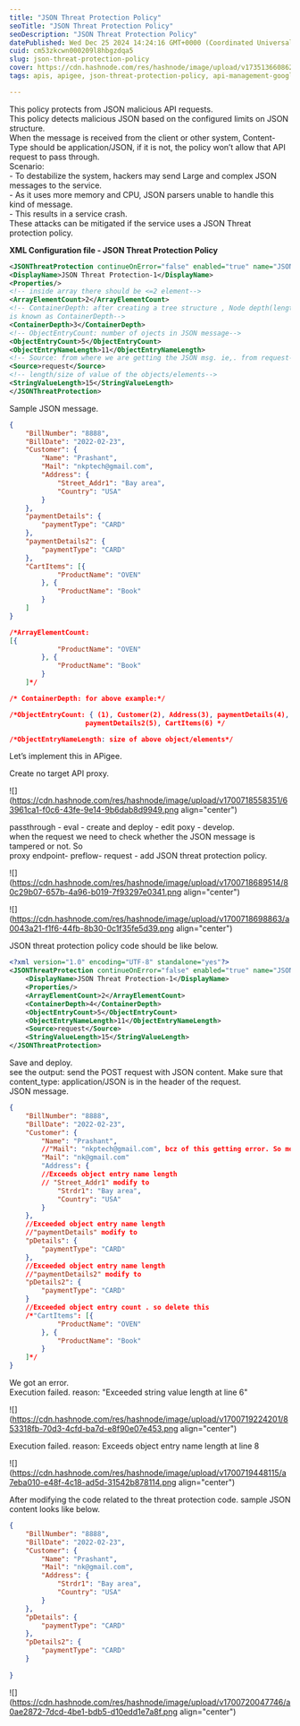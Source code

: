 ```yaml
---
title: "JSON Threat Protection Policy"
seoTitle: "JSON Threat Protection Policy"
seoDescription: "JSON Threat Protection Policy"
datePublished: Wed Dec 25 2024 14:24:16 GMT+0000 (Coordinated Universal Time)
cuid: cm53zkcwn000209l8hbgzdqa5
slug: json-threat-protection-policy
cover: https://cdn.hashnode.com/res/hashnode/image/upload/v1735136608629/27c7861d-cb26-45ce-adff-f441297be7bb.png
tags: apis, apigee, json-threat-protection-policy, api-management-google-cloud

---
```


This policy protects from JSON malicious API requests.  
This policy detects malicious JSON based on the configured limits on JSON structure.  
When the message is received from the client or other system, Content-Type should be application/JSON, if it is not, the policy won’t allow that API request to pass through.  
Scenario:  
\- To destabilize the system, hackers may send Large and complex JSON messages to the service.  
\- As it uses more memory and CPU, JSON parsers unable to handle this kind of message.  
\- This results in a service crash.  
These attacks can be mitigated if the service uses a JSON Threat protection policy.

**XML Configuration file - JSON Threat Protection Policy**

```xml
<JSONThreatProtection continueOnError="false" enabled="true" name="JSON-Threat-Protection-1">
<DisplayName>JSON Threat Protection-1</DisplayName>
<Properties/>
<!-- inside array there should be <=2 element-->
<ArrayElementCount>2</ArrayElementCount>
<!-- ContainerDepth: after creating a tree structure , Node depth(lengthg of tree)
is known as ContainerDepth-->
<ContainerDepth>3</ContainerDepth>
<!-- ObjectEntryCount: number of ojects in JSON message-->
<ObjectEntryCount>5</ObjectEntryCount>
<ObjectEntryNameLength>11</ObjectEntryNameLength>
<!-- Source: from where we are getting the JSON msg. ie,. from request-->
<Source>request</Source>
<!-- length/size of value of the objects/elements-->
<StringValueLength>15</StringValueLength>
</JSONThreatProtection>
```

Sample JSON message.

```json
{
    "BillNumber": "8888",
    "BillDate": "2022-02-23",
    "Customer": {
        "Name": "Prashant",
        "Mail": "nkptech@gmail.com",
        "Address": {
            "Street_Addr1": "Bay area",
            "Country": "USA"
        }
    },
    "paymentDetails": {
        "paymentType": "CARD"
    },
	"paymentDetails2": {
        "paymentType": "CARD"
    },
    "CartItems": [{
            "ProductName": "OVEN"
        }, {
            "ProductName": "Book"
        }
    ]
}

/*ArrayElementCount:  
[{
            "ProductName": "OVEN"
        }, {
            "ProductName": "Book"
        }
    ]*/

/* ContainerDepth: for above example:*/

/*ObjectEntryCount: { (1), Customer(2), Address(3), paymentDetails(4), 
                   paymentDetails2(5), CartItems(6) */

/*ObjectEntryNameLength: size of above object/elements*/
```

Let’s implement this in APigee.

Create no target API proxy.

![](https://cdn.hashnode.com/res/hashnode/image/upload/v1700718558351/63961ca1-f0c6-43fe-9e14-9b6dab8d9949.png align="center")

passthrough - eval - create and deploy - edit poxy - develop.  
when the request we need to check whether the JSON message is tampered or not. So  
proxy endpoint- preflow- request - add JSON threat protection policy.

![](https://cdn.hashnode.com/res/hashnode/image/upload/v1700718689514/80c29b07-657b-4a96-b019-7f93297e0341.png align="center")

![](https://cdn.hashnode.com/res/hashnode/image/upload/v1700718698863/a0043a21-f1f6-44fb-8b30-0c1f35fe5d39.png align="center")

JSON threat protection policy code should be like below.

```xml
<?xml version="1.0" encoding="UTF-8" standalone="yes"?>
<JSONThreatProtection continueOnError="false" enabled="true" name="JSON-Threat-Protection-1">
    <DisplayName>JSON Threat Protection-1</DisplayName>
    <Properties/>
    <ArrayElementCount>2</ArrayElementCount>
    <ContainerDepth>4</ContainerDepth>
    <ObjectEntryCount>5</ObjectEntryCount>
    <ObjectEntryNameLength>11</ObjectEntryNameLength>
    <Source>request</Source>
    <StringValueLength>15</StringValueLength>
</JSONThreatProtection>
```

Save and deploy.  
see the output: send the POST request with JSON content. Make sure that content\_type: application/JSON is in the header of the request.  
JSON message.

```json
{
    "BillNumber": "8888",
    "BillDate": "2022-02-23",
    "Customer": {
        "Name": "Prashant",
        //"Mail": "nkptech@gmail.com", bcz of this getting error. So modify to
        "Mail": "nk@gmail.com"
        "Address": {
        //Exceeds object entry name length
        // "Street_Addr1" modify to
            "Strdr1": "Bay area",
            "Country": "USA"
        }
    },
    //Exceeded object entry name length
    //"paymentDetails" modify to
    "pDetails": {
        "paymentType": "CARD"
    },
    //Exceeded object entry name length
    //"paymentDetails2" modify to
	"pDetails2": {
        "paymentType": "CARD"
    }
    //Exceeded object entry count . so delete this
    /*"CartItems": [{
            "ProductName": "OVEN"
        }, {
            "ProductName": "Book"
        }
    ]*/
}
```

We got an error.  
Execution failed. reason: "Exceeded string value length at line 6"

![](https://cdn.hashnode.com/res/hashnode/image/upload/v1700719224201/853318fb-70d3-4cfd-ba7d-e8f90e07e453.png align="center")

Execution failed. reason: Exceeds object entry name length at line 8

![](https://cdn.hashnode.com/res/hashnode/image/upload/v1700719448115/a7eba010-e48f-4c18-ad5d-31542b878114.png align="center")

After modifying the code related to the threat protection code. sample JSON content looks like below.

```json
{
    "BillNumber": "8888",
    "BillDate": "2022-02-23",
    "Customer": {
        "Name": "Prashant",
        "Mail": "nk@gmail.com",
        "Address": {
            "Strdr1": "Bay area",
            "Country": "USA"
        }
    },
    "pDetails": {
        "paymentType": "CARD"
    },
	"pDetails2": {
        "paymentType": "CARD"
    }
   
}
```

![](https://cdn.hashnode.com/res/hashnode/image/upload/v1700720047746/a0ae2872-7dcd-4be1-bdb5-d10edd1e7a8f.png align="center")